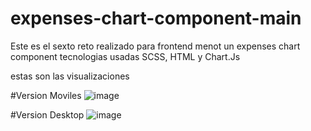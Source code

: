 # expenses-chart-component-main

Este es el sexto reto realizado para frontend menot un expenses chart component tecnologias usadas SCSS, HTML y Chart.Js

estas son las visualizaciones

#Version Moviles
![image](https://user-images.githubusercontent.com/106981529/188536942-7c9f9ee5-4d84-4c00-8958-ac0b67e551f7.png)

#Version Desktop
![image](https://user-images.githubusercontent.com/106981529/188536995-0b4f5b75-1af2-426c-92c6-d0c91118f382.png)
